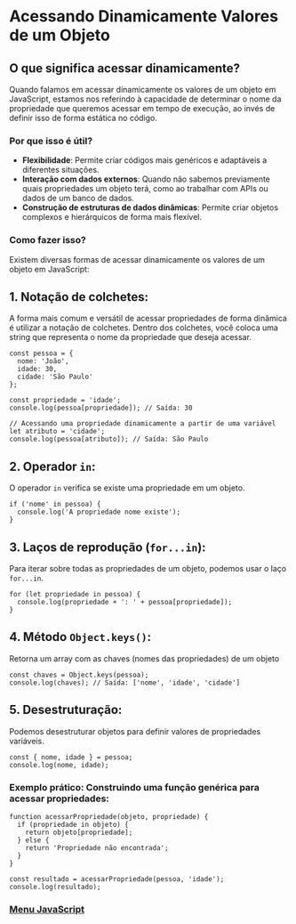 # Acessando Dinamicamente Valores de um Objeto

## O que significa acessar dinamicamente?

Quando falamos em acessar dinamicamente os valores de um objeto em JavaScript, estamos nos referindo à capacidade de determinar o nome da propriedade que queremos acessar em tempo de execução, ao invés de definir isso de forma estática no código.

### Por que isso é útil?

- **Flexibilidade**: Permite criar códigos mais genéricos e adaptáveis ​​a diferentes situações.
- **Interação com dados externos**: Quando não sabemos previamente quais propriedades um objeto terá, como ao trabalhar com APIs ou dados de um banco de dados.
- **Construção de estruturas de dados dinâmicas**: Permite criar objetos complexos e hierárquicos de forma mais flexível.

### Como fazer isso?

Existem diversas formas de acessar dinamicamente os valores de um objeto em JavaScript:

## 1. Notação de colchetes:

A forma mais comum e versátil de acessar propriedades de forma dinâmica é utilizar a notação de colchetes. Dentro dos colchetes, você coloca uma string que representa o nome da propriedade que deseja acessar.

```
const pessoa = {
  nome: 'João',
  idade: 30,
  cidade: 'São Paulo'
};

const propriedade = 'idade';
console.log(pessoa[propriedade]); // Saída: 30

// Acessando uma propriedade dinamicamente a partir de uma variável
let atributo = 'cidade';
console.log(pessoa[atributo]); // Saída: São Paulo
```

## 2. Operador `in`:

O operador `in` verifica se existe uma propriedade em um objeto.

```
if ('nome' in pessoa) {
  console.log('A propriedade nome existe');
}
```

## 3. Laços de reprodução (`for...in`):

Para iterar sobre todas as propriedades de um objeto, podemos usar o laço `for...in`.

```
for (let propriedade in pessoa) {
  console.log(propriedade + ': ' + pessoa[propriedade]);
}
```

## 4. Método `Object.keys()`:

Retorna um array com as chaves (nomes das propriedades) de um objeto

```
const chaves = Object.keys(pessoa);
console.log(chaves); // Saída: ['nome', 'idade', 'cidade']
```

## 5. Desestruturação:

Podemos desestruturar objetos para definir valores de propriedades variáveis.

```
const { nome, idade } = pessoa;
console.log(nome, idade);
```

### Exemplo prático: Construindo uma função genérica para acessar propriedades:

```
function acessarPropriedade(objeto, propriedade) {
  if (propriedade in objeto) {
    return objeto[propriedade];
  } else {
    return 'Propriedade não encontrada';
  }
}

const resultado = acessarPropriedade(pessoa, 'idade');
console.log(resultado);
```

### [Menu JavaScript](../menu_javascript.md)